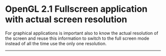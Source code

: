 # OpenGL 2.1 Fullscreen application with actual screen resolution

For graphical applications is important also to know the actual resolution of the screen and reuse this information to switch to the full screen mode instead of all the time use the only one resolution.

---
